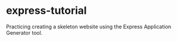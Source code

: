 # express-tutorial
Practicing creating a skeleton website using the Express Application Generator tool.
